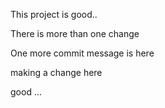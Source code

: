 This project is good..

There is more than one change

One more commit message is here

making a change here

good ...

